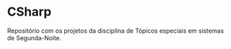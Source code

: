 # CSharp
Repositório com os projetos da disciplina de Tópicos especiais em sistemas de Segunda-Noite. 
